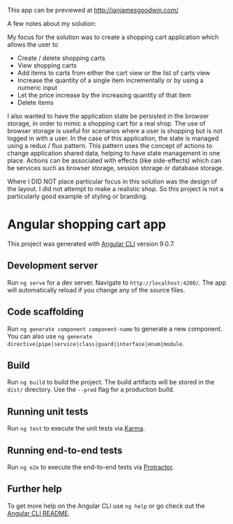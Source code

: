This app can be previewed at http://ianjamesgoodwin.com/

A few notes about my solution:

My focus for the solution was to create a shopping cart application which allows the user to

- Create / delete shopping carts
- View shopping carts
- Add items to carts from either the cart view or the list of carts view
- Increase the quantity of a single item incrementally or by using a numeric input
- Let the price increase by the increasing quantity of that item
- Delete items

I also wanted to have the application state be persisted in the browser storage, in order to mimic a shopping cart for a real shop. The use of browser storage is useful for scenarios where a user is shopping but is not logged in with a user. In the case of this application, the state is managed using a redux / flux pattern. This pattern uses the concept of actions to change application shared data, helping to have state management in one place. Actions can be associated with effects (like side-effects) which can be services such as browser storage, session storage or database storage.

Where I DID NOT place particular focus in this solution was the design of the layout. I did not attempt to make a realistic shop. So this project is not a particularly good example of styling or branding. 

# Angular shopping cart app

This project was generated with [Angular CLI](https://github.com/angular/angular-cli) version 9.0.7.

## Development server

Run `ng serve` for a dev server. Navigate to `http://localhost:4200/`. The app will automatically reload if you change any of the source files.

## Code scaffolding

Run `ng generate component component-name` to generate a new component. You can also use `ng generate directive|pipe|service|class|guard|interface|enum|module`.

## Build

Run `ng build` to build the project. The build artifacts will be stored in the `dist/` directory. Use the `--prod` flag for a production build.

## Running unit tests

Run `ng test` to execute the unit tests via [Karma](https://karma-runner.github.io).

## Running end-to-end tests

Run `ng e2e` to execute the end-to-end tests via [Protractor](http://www.protractortest.org/).

## Further help

To get more help on the Angular CLI use `ng help` or go check out the [Angular CLI README](https://github.com/angular/angular-cli/blob/master/README.md).
